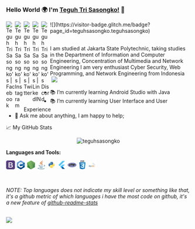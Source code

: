 ### Hello World 🌍 I'm [Teguh Tri Sasongko!](https://teguhsasongko.id) 👋

<a href="https://facebook.com/teguhsasongko.id">
  <img align="left" alt="Teguh Tri Sasongko's | Facebook" width="24px" src="https://raw.githubusercontent.com/peterthehan/peterthehan/master/assets/facebook.svg"/>
</a>
<a href="https://instagram.com/teguhsasongko.id">
  <img align="left" alt="Teguh Tri Sasongko's  | Instagram" width="24px" src="https://upload.wikimedia.org/wikipedia/commons/thumb/e/e7/Instagram_logo_2016.svg/1200px-Instagram_logo_2016.svg.png"/>
</a>
<a href="https://twitter.com/teguhtsasongko">
  <img align="left" alt="Teguh Tri Sasongko's  | Twitter" width="24px" src="https://raw.githubusercontent.com/peterthehan/peterthehan/master/assets/twitter.svg"/>
</a>
<a href="https://www.linkedin.com/in/teguhtrisasongko/">
  <img align="left" alt="Teguh Tri Sasongko's | LinkedIN" width="24px" src="https://raw.githubusercontent.com/peterthehan/peterthehan/master/assets/linkedin.svg" />
</a>
<a href="https://discord.gg/36aQ52YbCG">
  <img align="left" alt="Teguh Tri Sasongko's Discord" width="24px" src="https://raw.githubusercontent.com/peterthehan/peterthehan/master/assets/discord.svg"/>
</a>
![](https://visitor-badge.glitch.me/badge?page_id=teguhsasongko.teguhsasongko)

<br />
<br />

I am studied at Jakarta State Polytechnic, taking studies in the Department of Information and Computer Engineering, Concentration of Multimedia and Network Engineering I am very enthusiast Cyber Security, Web Programming, and Network Engineering from Indonesia <img width="21px" src="/assets/id-flag.png" style="margin-left:4px"/>

- 📚 I’m currently learning Android Studio with Java
- 📚 I’m currently learning User Interface and User Experience
- 💬 Ask me about anything, I am happy to help;

📈 My GitHub Stats

<p align="center"> <img src="https://github-readme-stats.vercel.app/api?username=teguhsasongko&show_icons=true&theme=gotham" alt="teguhsasongko" />


**Languages and Tools:**

<code><img height="24px" src="https://raw.githubusercontent.com/github/explore/80688e429a7d4ef2fca1e82350fe8e3517d3494d/topics/bootstrap/bootstrap.png"></code>
<code><img height="24px" src="https://raw.githubusercontent.com/github/explore/80688e429a7d4ef2fca1e82350fe8e3517d3494d/topics/cpp/cpp.png"></code>
<code><img height="24px" src="https://raw.githubusercontent.com/github/explore/80688e429a7d4ef2fca1e82350fe8e3517d3494d/topics/nodejs/nodejs.png"></code>
<code><img height="24px" src="https://raw.githubusercontent.com/github/explore/80688e429a7d4ef2fca1e82350fe8e3517d3494d/topics/java/java.png"></code>
<code><img height="24px" src="https://raw.githubusercontent.com/github/explore/80688e429a7d4ef2fca1e82350fe8e3517d3494d/topics/python/python.png"></code>
<code><img height="24px" src="https://raw.githubusercontent.com/github/explore/80688e429a7d4ef2fca1e82350fe8e3517d3494d/topics/flutter/flutter.png"></code>
<code><img height="24px" src="https://raw.githubusercontent.com/github/explore/80688e429a7d4ef2fca1e82350fe8e3517d3494d/topics/php/php.png"></code>
<code><img height="24px" src="https://raw.githubusercontent.com/github/explore/80688e429a7d4ef2fca1e82350fe8e3517d3494d/topics/css/css.png"></code>
<code><img height="24px" src="https://raw.githubusercontent.com/github/explore/80688e429a7d4ef2fca1e82350fe8e3517d3494d/topics/mysql/mysql.png"></code>



<br/>

*NOTE: Top languages does not indicate my skill level or something like that, it's a github metric of which languages i have the most code on github, it's a new feature of [github-readme-stats](https://github.com/anuraghazra/github-readme-stats)*

<br/>

<img align="left" src="https://github-readme-stats.vercel.app/api/top-langs/?username=teguhsasongko&layout=compact&theme=gotham"/>
